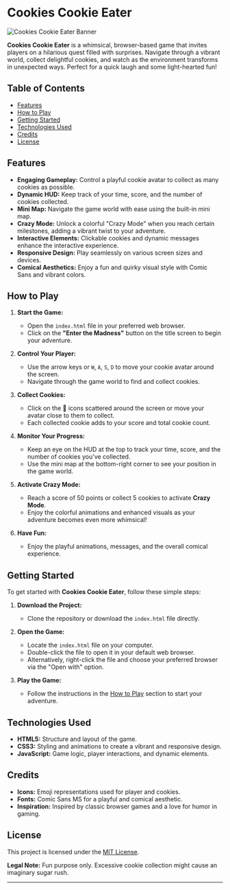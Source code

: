 # Cookies Cookie Eater

![Cookies Cookie Eater Banner](https://via.placeholder.com/800x200?text=Cookies+Cookie+Eater)

**Cookies Cookie Eater** is a whimsical, browser-based game that invites players on a hilarious quest filled with surprises. Navigate through a vibrant world, collect delightful cookies, and watch as the environment transforms in unexpected ways. Perfect for a quick laugh and some light-hearted fun!

## Table of Contents

- [Features](#features)
- [How to Play](#how-to-play)
- [Getting Started](#getting-started)
- [Technologies Used](#technologies-used)
- [Credits](#credits)
- [License](#license)

## Features

- **Engaging Gameplay:** Control a playful cookie avatar to collect as many cookies as possible.
- **Dynamic HUD:** Keep track of your time, score, and the number of cookies collected.
- **Mini Map:** Navigate the game world with ease using the built-in mini map.
- **Crazy Mode:** Unlock a colorful "Crazy Mode" when you reach certain milestones, adding a vibrant twist to your adventure.
- **Interactive Elements:** Clickable cookies and dynamic messages enhance the interactive experience.
- **Responsive Design:** Play seamlessly on various screen sizes and devices.
- **Comical Aesthetics:** Enjoy a fun and quirky visual style with Comic Sans and vibrant colors.

## How to Play

1. **Start the Game:**
   - Open the `index.html` file in your preferred web browser.
   - Click on the **"Enter the Madness"** button on the title screen to begin your adventure.

2. **Control Your Player:**
   - Use the arrow keys or `W`, `A`, `S`, `D` to move your cookie avatar around the screen.
   - Navigate through the game world to find and collect cookies.

3. **Collect Cookies:**
   - Click on the 🍪 icons scattered around the screen or move your avatar close to them to collect.
   - Each collected cookie adds to your score and total cookie count.

4. **Monitor Your Progress:**
   - Keep an eye on the HUD at the top to track your time, score, and the number of cookies you've collected.
   - Use the mini map at the bottom-right corner to see your position in the game world.

5. **Activate Crazy Mode:**
   - Reach a score of 50 points or collect 5 cookies to activate **Crazy Mode**.
   - Enjoy the colorful animations and enhanced visuals as your adventure becomes even more whimsical!

6. **Have Fun:**
   - Enjoy the playful animations, messages, and the overall comical experience.

## Getting Started

To get started with **Cookies Cookie Eater**, follow these simple steps:

1. **Download the Project:**
   - Clone the repository or download the `index.html` file directly.

2. **Open the Game:**
   - Locate the `index.html` file on your computer.
   - Double-click the file to open it in your default web browser.
   - Alternatively, right-click the file and choose your preferred browser via the "Open with" option.

3. **Play the Game:**
   - Follow the instructions in the [How to Play](#how-to-play) section to start your adventure.

## Technologies Used

- **HTML5:** Structure and layout of the game.
- **CSS3:** Styling and animations to create a vibrant and responsive design.
- **JavaScript:** Game logic, player interactions, and dynamic elements.

## Credits

- **Icons:** Emoji representations used for player and cookies.
- **Fonts:** Comic Sans MS for a playful and comical aesthetic.
- **Inspiration:** Inspired by classic browser games and a love for humor in gaming.

## License

This project is licensed under the [MIT License](LICENSE).

**Legal Note:** Fun purpose only. Excessive cookie collection might cause an imaginary sugar rush.

---
